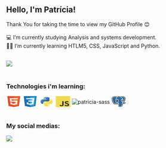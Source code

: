 <h2> Hello, I'm Patrícia! </h2>

Thank You for taking the time to view my GitHub Profile 😊
<br><br>
💻 I’m currently studying Analysis and systems development.
<br>
👩‍💻 I’m currently learning HTLM5, CSS, JavaScript and Python.
<br><br>

<img height="180em" src="https://github-readme-stats.vercel.app/api/top-langs/?username=wentzpatricia&layout=compact&langs_count=16&theme=dracula"/>

<div style="display: inline_block"><br>
  <h3>Technologies i'm learning:</h3>
  <img align="center" alt="patricia-HTML" height="30" width="40" src="https://raw.githubusercontent.com/devicons/devicon/master/icons/html5/html5-original.svg">
  <img align="center" alt="patricia-CSS" height="30" width="40" src="https://raw.githubusercontent.com/devicons/devicon/master/icons/css3/css3-original.svg">
  <img align="center" alt="patricia-Python" height="30" width="40" src="https://raw.githubusercontent.com/devicons/devicon/master/icons/python/python-original.svg">
  <img align="center" alt="patricia-JS" height="30" width="40" src="https://raw.githubusercontent.com/devicons/devicon/master/icons/javascript/javascript-original.svg">
  <img align="center" alt="patricia-sass" height="30" width="40" src="https://raw.githubusercontent.com/devicons/devicon/master/icons/postgresql/sass-original.svg">
  <img align="center" alt="patricia-postgre" height="30" width="40" src="https://raw.githubusercontent.com/devicons/devicon/master/icons/postgresql/postgresql-original.svg">
</div>
<br>
 <div>
  <h3>My social medias:</h3>
  <a href="https://www.linkedin.com/in/patriciawentzdemoraes/" target="_blank"><img src="https://img.shields.io/badge/-LinkedIn-%230077B5?style=for-the-badge&logo=linkedin&logoColor=white" target="_blank"></a>
</div>
